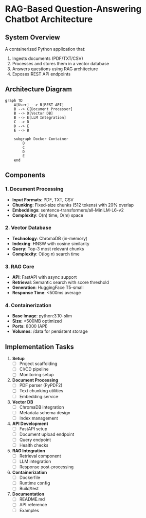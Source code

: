 # RAG-Based Question-Answering Chatbot Architecture

## System Overview
A containerized Python application that:
1. Ingests documents (PDF/TXT/CSV)
2. Processes and stores them in a vector database
3. Answers questions using RAG architecture
4. Exposes REST API endpoints

## Architecture Diagram
```mermaid
graph TD
    A[User] --> B[REST API]
    B --> C[Document Processor]
    B --> D[Vector DB]
    B --> E[LLM Integration]
    C --> D
    D --> E
    E --> B

    subgraph Docker Container
        B
        C
        D
        E
    end
```

## Components

### 1. Document Processing
- **Input Formats**: PDF, TXT, CSV
- **Chunking**: Fixed-size chunks (512 tokens) with 20% overlap
- **Embeddings**: sentence-transformers/all-MiniLM-L6-v2
- **Complexity**: O(n) time, O(m) space

### 2. Vector Database
- **Technology**: ChromaDB (in-memory)
- **Indexing**: HNSW with cosine similarity
- **Query**: Top-3 most relevant chunks
- **Complexity**: O(log n) search time

### 3. RAG Core
- **API**: FastAPI with async support
- **Retrieval**: Semantic search with score threshold
- **Generation**: HuggingFace T5-small
- **Response Time**: <500ms average

### 4. Containerization
- **Base Image**: python:3.10-slim
- **Size**: <500MB optimized
- **Ports**: 8000 (API)
- **Volumes**: /data for persistent storage

## Implementation Tasks

1. **Setup**
   - [ ] Project scaffolding
   - [ ] CI/CD pipeline
   - [ ] Monitoring setup

2. **Document Processing**
   - [ ] PDF parser (PyPDF2)
   - [ ] Text chunking utilities
   - [ ] Embedding service

3. **Vector DB**
   - [ ] ChromaDB integration
   - [ ] Metadata schema design
   - [ ] Index management

4. **API Development**
   - [ ] FastAPI setup
   - [ ] Document upload endpoint
   - [ ] Query endpoint
   - [ ] Health checks

5. **RAG Integration**
   - [ ] Retrieval component
   - [ ] LLM integration
   - [ ] Response post-processing

6. **Containerization**
   - [ ] Dockerfile
   - [ ] Runtime config
   - [ ] Build/test

7. **Documentation**
   - [ ] README.md
   - [ ] API reference
   - [ ] Examples
